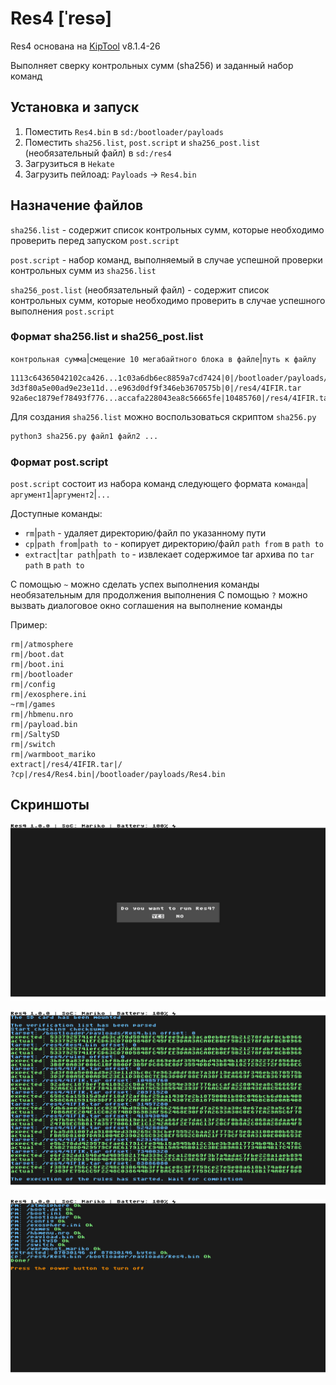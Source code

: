# Res4 \[ˈresə\]

Res4 основана на [KipTool](https://github.com/kawaii-flesh/KipTool) v8.1.4-26

Выполняет сверку контрольных сумм (sha256) и заданный набор команд 

## Установка и запуск
1. Поместить `Res4.bin` в `sd:/bootloader/payloads`
2. Поместить `sha256.list`, `post.script` и `sha256_post.list` (необязательный файл) в `sd:/res4`
3. Загрузиться в `Hekate`
4. Загрузить пейлоад: `Payloads` -> `Res4.bin`

## Назначение файлов
`sha256.list` - содержит список контрольных сумм, которые необходимо проверить перед запуском `post.script`

`post.script` - набор команд, выполняемый в случае успешной проверки контрольных сумм из `sha256.list`

`sha256_post.list` (необязательный файл) - содержит список контрольных сумм, которые необходимо проверить в случае успешного выполнения `post.script`


### Формат sha256.list и sha256_post.list
`контрольная сумма`|`смещение 10 мегабайтного блока в файле`|`путь к файлу`
```
1113c64365042102ca426...1c03a6db6ec8859a7cd7424|0|/bootloader/payloads/Res4.bin
3d3f80a5e00ad9e23e11d...e963d0df9f346eb3670575b|0|/res4/4IFIR.tar
92a6ec1879ef78493f776...accafa228043ea8c56665fe|10485760|/res4/4IFIR.tar
```
Для создания `sha256.list` можно воспользоваться скриптом `sha256.py`
```bash
python3 sha256.py файл1 файл2 ...
```

### Формат post.script
`post.script` состоит из набора команд следующего формата
`команда`|`аргумент1`|`аргумент2`|`...`

Доступные команды:
- `rm`|`path` - удаляет директорию/файл по указанному пути
- `cp`|`path from`|`path to` - копирует директорию/файл `path from` в `path to`
- `extract`|`tar path`|`path to` - извлекает содержимое tar архива по `tar path` в `path to`

С помощью `~` можно сделать успех выполнения команды необязательным для продолжения выполнения
С помощью `?` можно вызвать диалоговое окно соглашения на выполнение команды

Пример:
```
rm|/atmosphere
rm|/boot.dat
rm|/boot.ini
rm|/bootloader
rm|/config
rm|/exosphere.ini
~rm|/games
rm|/hbmenu.nro
rm|/payload.bin
rm|/SaltySD
rm|/switch
rm|/warmboot_mariko
extract|/res4/4IFIR.tar|/
?cp|/res4/Res4.bin|/bootloader/payloads/Res4.bin
```

## Скриншоты

![1](/screenshots/1.jpg)

![2](/screenshots/2.jpg)

![3](/screenshots/3.jpg)
